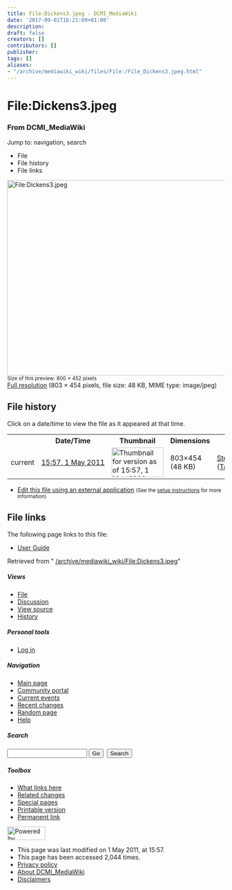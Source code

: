 ```yaml
---
title: File:Dickens3.jpeg - DCMI_MediaWiki
date: '2017-09-01T16:21:09+01:00'
description: 
draft: false
creators: []
contributors: []
publisher: 
tags: []
aliases:
- "/archive/mediawiki_wiki/files/File:/File_Dickens3.jpeg.html"
---
```


<a id="top"></a>
# File:Dickens3.jpeg

### From DCMI\_MediaWiki

Jump to: navigation, search
<!-- start content -->
- File
- File history
- File links

 [<img alt="File:Dickens3.jpeg" src="/images/1/14/Dickens3.jpeg" width="800" height="452">](/archive/mediawiki_wiki/files/Dickens3.jpeg)  
<small>Size of this preview: 800 × 452 pixels</small>  
 [Full resolution](/images/1/14/Dickens3.jpeg)‎ (803 × 454 pixels, file size: 48 KB, MIME type: image/jpeg)
<!-- 
NewPP limit report
Preprocessor node count: 0/1000000
Post-expand include size: 0/2097152 bytes
Template argument size: 0/2097152 bytes
Expensive parser function count: 0/100
-->
## File history

Click on a date/time to view the file as it appeared at that time.

<table class="wikitable filehistory">
  <tr>
    <td></td>
    <th>Date/Time</th>
    <th>Thumbnail</th>
    <th>Dimensions</th>
    <th>User</th>
    <th>Comment</th>
  </tr>
  <tr>
    <td>current</td>
    <td class="filehistory-selected" style="white-space: nowrap;"><a href="/archive/mediawiki_wiki/files/Dickens3.jpeg">15:57, 1 May 2011</a></td>
    <td><a href="/images/1/14/Dickens3.jpeg"><img alt="Thumbnail for version as of 15:57, 1 May 2011" src="/images/1/14/Dickens3.jpeg" width="120" height="68"></a></td>
    <td>803×454 <span style="white-space: nowrap;">(48 KB)</span>
    </td>
    <td>
      <a href="/index.php?title=User:StefanieRuehle&amp;action=edit&amp;redlink=1" class="new mw-userlink" title="User:StefanieRuehle (page does not exist)">StefanieRuehle</a> <span style="white-space: nowrap;"> <span class="mw-usertoollinks">(<a href="/index.php?title=User_talk:StefanieRuehle&amp;action=edit&amp;redlink=1" class="new" title="User talk:StefanieRuehle (page does not exist)">Talk</a> | <a href="/index.php/Special:Contributions/StefanieRuehle" title="Special:Contributions/StefanieRuehle">contribs</a>)</span></span>
    </td>
    <td></td>
  </tr>
</table>

  

- [Edit this file using an external application](/index.php?title=File:Dickens3.jpeg&action=edit&externaledit=true&mode=file "File:Dickens3.jpeg") <small>(See the <a href="http://www.mediawiki.org/wiki/Manual:External_editors" class="external text" rel="nofollow">setup instructions</a> for more information)</small>

## File links

The following page links to this file:

- [User Guide](/index.php/User_Guide "User Guide")

Retrieved from " [/archive/mediawiki_wiki/File:Dickens3.jpeg](/archive/mediawiki_wiki/files/File:/File:Dickens3.jpeg.html)"

<!-- end content -->

##### Views

- [File](/archive/mediawiki_wiki/files/File:/File:Dickens3.jpeg.html "View the file page [c]")
- [Discussion](/index.php?title=File_talk:Dickens3.jpeg&action=edit&redlink=1 "Discussion about the content page [t]")
- [View source](/index.php?title=File:Dickens3.jpeg&action=edit "This page is protected.
You can view its source [e]")
- [History](/index.php?title=File:Dickens3.jpeg&action=history "Past revisions of this page [h]")

##### Personal tools

- [Log in](/index.php?title=Special:UserLogin&returnto=File:Dickens3.jpeg "You are encouraged to log in; however, it is not mandatory [o]")

<script type="text/javascript"> if (window.isMSIE55) fixalpha(); </script>

##### Navigation

- [Main page](/index.php/Main_Page "Visit the main page [z]")
- [Community portal](/index.php/DCMI_MediaWiki:Community_portal "About the project, what you can do, where to find things")
- [Current events](/index.php/DCMI_MediaWiki:Current_events "Find background information on current events")
- [Recent changes](/index.php/Special:RecentChanges "The list of recent changes in the wiki [r]")
- [Random page](/index.php/Special:Random "Load a random page [x]")
- [Help](/index.php/Help:Contents "The place to find out")

##### <label for="searchInput">Search</label>

<form action="/index.php" id="searchform">
				<input type="hidden" name="title" value="Special:Search">
				<input id="searchInput" title="Search DCMI_MediaWiki" accesskey="f" type="search" name="search">
				<input type="submit" name="go" class="searchButton" id="searchGoButton" value="Go" title="Go to a page with this exact name if exists"> 
				<input type="submit" name="fulltext" class="searchButton" id="mw-searchButton" value="Search" title="Search the pages for this text">
			</form>

##### Toolbox

- [What links here](/index.php/Special:WhatLinksHere/File:Dickens3.jpeg "List of all wiki pages that link here [j]")
- [Related changes](/index.php/Special:RecentChangesLinked/File:Dickens3.jpeg "Recent changes in pages linked from this page [k]")
- [Special pages](/index.php/Special:SpecialPages "List of all special pages [q]")
- [Printable version](/index.php?title=File:Dickens3.jpeg&printable=yes "Printable version of this page [p]")
- [Permanent link](/index.php?title=File:Dickens3.jpeg&oldid=288 "Permanent link to this revision of the page")

<!-- end of the left (by default at least) column -->

 [<img src="/skins/common/images/poweredby_mediawiki_88x31.png" height="31" width="88" alt="Powered by MediaWiki">](http://www.mediawiki.org/)

- This page was last modified on 1 May 2011, at 15:57.
- This page has been accessed 2,044 times.
- [Privacy policy](/index.php/DCMI_MediaWiki:Privacy_policy "DCMI MediaWiki:Privacy policy")
- [About DCMI\_MediaWiki](/index.php/DCMI_MediaWiki:About "DCMI MediaWiki:About")
- [Disclaimers](/index.php/DCMI_MediaWiki:General_disclaimer "DCMI MediaWiki:General disclaimer")

<script>if (window.runOnloadHook) runOnloadHook();</script><!-- Served in 0.459 secs. -->
